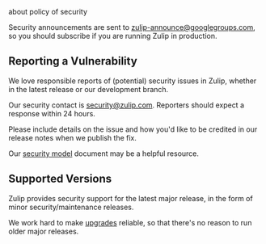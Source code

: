 about policy of security

Security announcements are sent to zulip-announce@googlegroups.com,
so you should subscribe if you are running Zulip in production.

## Reporting a Vulnerability

We love responsible reports of (potential) security issues in Zulip,
whether in the latest release or our development branch.

Our security contact is security@zulip.com.  Reporters should expect a
response within 24 hours.

Please include details on the issue and how you'd like to be credited
in our release notes when we publish the fix.

Our [security
model](https://zulip.readthedocs.io/en/latest/production/security-model.html)
document may be a helpful resource.

## Supported Versions

Zulip provides security support for the latest major release, in the
form of minor security/maintenance releases.

We work hard to make
[upgrades](https://zulip.readthedocs.io/en/latest/production/upgrade-or-modify.html#upgrading-to-a-release)
reliable, so that there's no reason to run older major releases.
